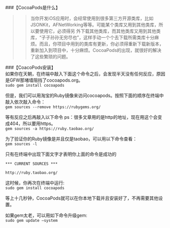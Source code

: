###【CocoaPods是什么】
>>当你开发iOS应用时，会经常使用到很多第三方开源类库，比如JSONKit，AFNetWorking等等。可能某个类库又用到其他类库，所以要使用它，必须得另	外下载其他类库，而其他类库又用到其他类库，“子子孙孙无穷尽也”，这样手动一个个去下载所需类库十分麻烦。而且，你项目中用到的类库有更新，你必须得重新下载新版本，重新加入到项目中，十分麻烦。CocoaPods的出现，就很好的解决了这些繁琐的问题。
				
###【CoacoPods安装】  
如果你在天朝，在终端中敲入下面这个命令之后，会发现半天没有任何反应，原因是GFW那堵墙阻挡了cocoapods.org。		
`sudo gem install cocoapods`

但是，我们可以用淘宝的Ruby镜像来访问cocoapods。按照下面的顺序在终端中敲入依次敲入命令：		
`gem sources --remove https://rubygems.org/`		

等有反应之后再敲入以下命令   ps：很多文章用的是http的地址，现在用这个会变成404，所以要用https。		
`gem sources -a https://ruby.taobao.org/`		

为了验证你的Ruby镜像是并且仅是taobao，可以用以下命令查看：		
`gem sources -l`		

只有在终端中出现下面文字才表明你上面的命令是成功的		

	*** CURRENT SOURCES ***	
	
	http://ruby.taobao.org/		

这时候，你再次在终端中运行:		
`sudo gem install cocoapods`				

等上十几秒钟，CocoaPods就可以在你本地下载并且安装好了，不再需要其他设置。		

如果gem太老，可以用如下命令升级gem:		
`sudo gem update —system`
